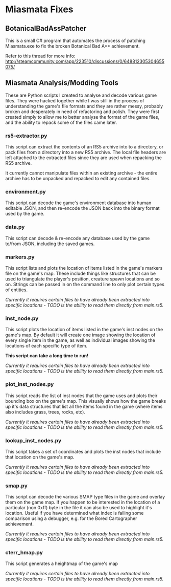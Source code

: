 Miasmata Fixes
==============

BotanicalBadAssPatcher
----------------------
This is a small C# program that automates the process of patching Miasmata.exe
to fix the broken Botanical Bad A\*\* achievement.

Refer to this thread for more info:
<http://steamcommunity.com/app/223510/discussions/0/648812305304655075/>


Miasmata Analysis/Modding Tools
-------------------------------
These are Python scripts I created to analyse and decode various game files.
They were hacked together while I was still in the process of understanding the
game's file formats and they are rather messy, probably broken and desperately
in need of refactoring and polish. They were first created simply to allow me
to better analyse the format of the game files, and the ability to repack some
of the files came later.

### rs5-extractor.py ###
This script can extract the contents of an RS5 archive into to a directory, or
pack files from a directory into a new RS5 archive. The local file headers are
left attached to the extracted files since they are used when repacking the RS5
archive.

It currently cannot manipulate files within an existing archive - the entire
archive has to be unpacked and repacked to edit any contained files.

### environment.py ###
This script can decode the game's environment database into human editable
JSON, and then re-encode the JSON back into the binary format used by the game.

### data.py ###
This script can decode & re-encode any database used by the game to/from JSON,
including the saved games.

### markers.py ###
This script lists and plots the location of items listed in the game's markers
file on the game's map. These include things like structures that can be used
to triangulate the player's position, creature spawn locations and so on.
Strings can be passed in on the command line to only plot certain types of
entities.

_Currently it requires certain files to have already been extracted into
specific locations - TODO is the ability to read them directly from main.rs5._

### inst_node.py ###
This script plots the location of items listed in the game's inst nodes on the
game's map. By default it will create one image showing the location of every
single item in the game, as well as individual images showing the locations of
each specific type of item.

**This script can take a long time to run!**

_Currently it requires certain files to have already been extracted into
specific locations - TODO is the ability to read them directly from main.rs5._

### plot_inst_nodes.py ###
This script reads the list of inst nodes that the game uses and plots their
bounding box on the game's map. This visually shows how the game breaks up it's
data structures that list all the items found in the game (where items also
includes grass, trees, rocks, etc).

_Currently it requires certain files to have already been extracted into
specific locations - TODO is the ability to read them directly from main.rs5._

### lookup_inst_nodes.py ###
This script takes a set of coordinates and plots the inst nodes that include
that location on the game's map.

_Currently it requires certain files to have already been extracted into
specific locations - TODO is the ability to read them directly from main.rs5._

### smap.py ###
This script can decode the various SMAP type files in the game and overlay them
on the game map. If you happen to be interested in the location of a particular
(non 0xff) byte in the file it can also be used to highlight it's location.
Useful if you have determined what index is failing some comparison using a
debugger, e.g. for the Bored Cartographer achievement.

_Currently it requires certain files to have already been extracted into
specific locations - TODO is the ability to read them directly from main.rs5._

### cterr_hmap.py ###
This script generates a heightmap of the game's map

_Currently it requires certain files to have already been extracted into
specific locations - TODO is the ability to read them directly from main.rs5._
